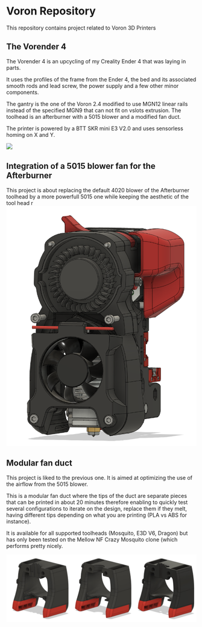 # Voron Repository

This repository contains project related to Voron 3D Printers

## The Vorender 4

The Vorender 4 is an upcycling of my Creality Ender 4 that was laying in parts.

It uses the profiles of the frame from the Ender 4, the bed and its associated smooth rods and lead screw, the power supply and a few other minor components.

The gantry is the one of the Voron 2.4 modified to use MGN12 linear rails instead of the specified MGN9 that can not fit on vslots extrusion. The toolhead is an afterburner with a 5015 blower and a modified fan duct.

The printer is powered by a BTT SKR mini E3 V2.0 and uses sensorless homing on X and Y.

<img width=600 src="Vorender-4/Photos/Vorender_4_Side.jpg" />

## Integration of a 5015 blower fan for the Afterburner

This project is about replacing the default 4020 blower of the Afterburner toolhead by a more powerfull 5015 one while keeping the aesthetic of the tool head
r
<img width=600 src="Afterburner Optimisation/5015 fan mod/View front cover removed.png">

## Modular fan duct

This project is liked to the previous one. It is aimed at optimizing the use of the airflow from the 5015 blower.

This is a modular fan duct where the tips of the duct are separate pieces that can be printed in about 20 minutes therefore enabling to quickly test several configurations to iterate on the design, replace them if they melt, having different tips depending on what you are printing (PLA vs ABS for instance).

It is available for all supported toolheads (Mosquito, E3D V6, Dragon) but has only been tested on the Mellow NF Crazy Mosquito clone (which performs pretty nicely.

<img width=600 src="Afterburner Optimisation/Modular fan duct/Modular fan duct.jpg">
